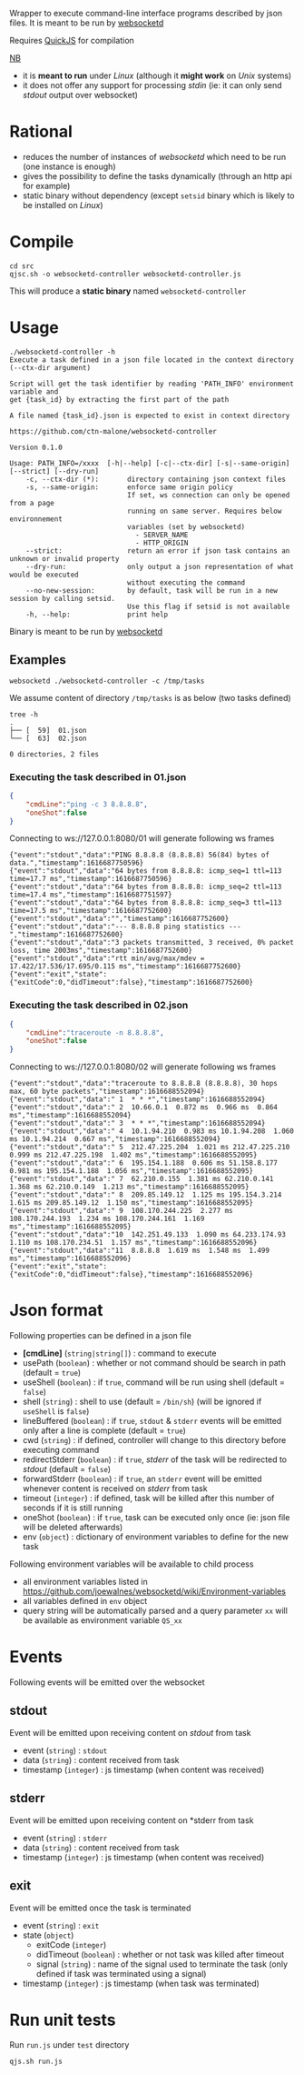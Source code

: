 Wrapper to execute command-line interface programs described by json files. It is meant to be run by [websocketd](https://github.com/joewalnes/websocketd)

Requires [QuickJS](https://github.com/ctn-malone/quickjs-cross-compiler/releases/tag/2021-03-27_2%2Bext-lib-0.4.0) for compilation

<u>NB</u>

* it is **meant to run** under *Linux* (although it **might work** on *Unix* systems)
* it does not offer any support for processing *stdin* (ie: it can only send *stdout* output over websocket)

# Rational

* reduces the number of instances of *websocketd* which need to be run (one instance is enough)
* gives the possibility to define the tasks dynamically (through an http api for example)
* static binary without dependency (except `setsid` binary which is likely to be installed on *Linux*)

# Compile

```
cd src
qjsc.sh -o websocketd-controller websocketd-controller.js
```

This will produce a **static binary** named `websocketd-controller`

# Usage

```
./websocketd-controller -h
Execute a task defined in a json file located in the context directory (--ctx-dir argument)

Script will get the task identifier by reading 'PATH_INFO' environment variable and 
get {task_id} by extracting the first part of the path

A file named {task_id}.json is expected to exist in context directory

https://github.com/ctn-malone/websocketd-controller

Version 0.1.0

Usage: PATH_INFO=/xxxx  [-h|--help] [-c|--ctx-dir] [-s|--same-origin] [--strict] [--dry-run]
    -c, --ctx-dir (*):       directory containing json context files
    -s, --same-origin:       enforce same origin policy
                             If set, ws connection can only be opened from a page
                             running on same server. Requires below environnement
                             variables (set by websocketd)
                               - SERVER_NAME
                               - HTTP_ORIGIN
    --strict:                return an error if json task contains an unknown or invalid property
    --dry-run:               only output a json representation of what would be executed
                             without executing the command
    --no-new-session:        by default, task will be run in a new session by calling setsid.
                             Use this flag if setsid is not available
    -h, --help:              print help
```

Binary is meant to be run by [websocketd](https://github.com/joewalnes/websocketd)

## Examples

```
websocketd ./websocketd-controller -c /tmp/tasks
```

We assume content of directory `/tmp/tasks` is as below (two tasks defined)

```
tree -h
.
├── [  59]  01.json
└── [  63]  02.json

0 directories, 2 files
```

### Executing the task described in 01.json

```json
{
    "cmdLine":"ping -c 3 8.8.8.8",
    "oneShot":false
}
```

Connecting to ws://127.0.0.1:8080/01 will generate following ws frames

```
{"event":"stdout","data":"PING 8.8.8.8 (8.8.8.8) 56(84) bytes of data.","timestamp":1616687750596} 
{"event":"stdout","data":"64 bytes from 8.8.8.8: icmp_seq=1 ttl=113 time=17.7 ms","timestamp":1616687750596} 
{"event":"stdout","data":"64 bytes from 8.8.8.8: icmp_seq=2 ttl=113 time=17.4 ms","timestamp":1616687751597} 
{"event":"stdout","data":"64 bytes from 8.8.8.8: icmp_seq=3 ttl=113 time=17.5 ms","timestamp":1616687752600} 
{"event":"stdout","data":"","timestamp":1616687752600} 
{"event":"stdout","data":"--- 8.8.8.8 ping statistics ---","timestamp":1616687752600} 
{"event":"stdout","data":"3 packets transmitted, 3 received, 0% packet loss, time 2003ms","timestamp":1616687752600} 
{"event":"stdout","data":"rtt min/avg/max/mdev = 17.422/17.536/17.695/0.115 ms","timestamp":1616687752600} 
{"event":"exit","state":{"exitCode":0,"didTimeout":false},"timestamp":1616687752600} 
```

### Executing the task described in 02.json

```json
{
    "cmdLine":"traceroute -n 8.8.8.8",
    "oneShot":false
}
```

Connecting to ws://127.0.0.1:8080/02 will generate following ws frames

```
{"event":"stdout","data":"traceroute to 8.8.8.8 (8.8.8.8), 30 hops max, 60 byte packets","timestamp":1616688552094}
{"event":"stdout","data":" 1  * * *","timestamp":1616688552094}
{"event":"stdout","data":" 2  10.66.0.1  0.872 ms  0.966 ms  0.864 ms","timestamp":1616688552094}
{"event":"stdout","data":" 3  * * *","timestamp":1616688552094}
{"event":"stdout","data":" 4  10.1.94.210  0.983 ms 10.1.94.208  1.060 ms 10.1.94.214  0.667 ms","timestamp":1616688552094}
{"event":"stdout","data":" 5  212.47.225.204  1.021 ms 212.47.225.210  0.999 ms 212.47.225.198  1.402 ms","timestamp":1616688552095}
{"event":"stdout","data":" 6  195.154.1.188  0.606 ms 51.158.8.177  0.981 ms 195.154.1.188  1.056 ms","timestamp":1616688552095}
{"event":"stdout","data":" 7  62.210.0.155  1.381 ms 62.210.0.141  1.368 ms 62.210.0.149  1.213 ms","timestamp":1616688552095}
{"event":"stdout","data":" 8  209.85.149.12  1.125 ms 195.154.3.214  1.615 ms 209.85.149.12  1.150 ms","timestamp":1616688552095}
{"event":"stdout","data":" 9  108.170.244.225  2.277 ms 108.170.244.193  1.234 ms 108.170.244.161  1.169 ms","timestamp":1616688552095}
{"event":"stdout","data":"10  142.251.49.133  1.090 ms 64.233.174.93  1.110 ms 108.170.234.51  1.157 ms","timestamp":1616688552096}
{"event":"stdout","data":"11  8.8.8.8  1.619 ms  1.548 ms  1.499 ms","timestamp":1616688552096}
{"event":"exit","state":{"exitCode":0,"didTimeout":false},"timestamp":1616688552096}
```

# Json format

Following properties can be defined in a json file

* **[cmdLine]** (`string|string[]`) : command to execute
* usePath (`boolean`) : whether or not command should be search in path (default = `true`)
* useShell (`boolean`) : if `true`, command will be run using shell (default = `false`)
* shell (`string`) : shell to use (default = `/bin/sh`) (will be ignored if `useShell` is `false`)
* lineBuffered (`boolean`) : if `true`, `stdout` & `stderr` events will be emitted only after a line is complete (default = `true`)
* cwd (`string`) : if defined, controller will change to this directory before executing command
* redirectStderr (`boolean`) : if `true`, *stderr* of the task will be redirected to *stdout* (default = `false`)
* forwardStderr (`boolean`) : if `true`, an `stderr` event will be emitted whenever content is received on *stderr* from task
* timeout (`integer`) : if defined, task will be killed after this number of seconds if it is still running
* oneShot (`boolean`) : if `true`, task can be executed only once (ie: json file will be deleted afterwards)
* env (`object`) : dictionary of environment variables to define for the new task

Following environment variables will be available to child process
    
* all environment variables listed in https://github.com/joewalnes/websocketd/wiki/Environment-variables
* all variables defined in `env` object
* query string will be automatically parsed and a query parameter `xx` will be available as environment variable `QS_xx`

# Events

Following events will be emitted over the websocket

## stdout

Event will be emitted upon receiving content on *stdout* from task

* event (`string`) : `stdout`
* data (`string`) : content received from task
* timestamp (`integer`) : js timestamp (when content was received)

## stderr

Event will be emitted upon receiving content on *stderr from task

* event (`string`) : `stderr`
* data (`string`) : content received from task
* timestamp (`integer`) : js timestamp (when content was received)

## exit

Event will be emitted once the task is terminated

* event (`string`) : `exit`
* state (`object`)
  * exitCode (`integer`)
  * didTimeout (`boolean`) : whether or not task was killed after timeout
  * signal (`string`) : name of the signal used to terminate the task (only defined if task was terminated using a signal)
* timestamp (`integer`) : js timestamp (when task was terminated)

# Run unit tests

Run `run.js` under `test` directory

```
qjs.sh run.js
```

